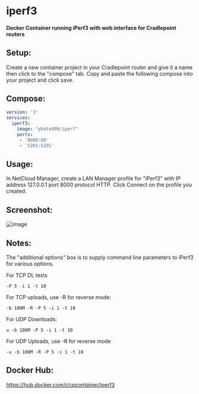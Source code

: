 # iperf3
#### Docker Container running iPerf3 with web interface for Cradlepoint routers

## Setup:
Create a new container project in your Cradlepoint router and give it a name then click to the "compose" tab.
Copy and paste the following compose into your project and click save.

## Compose:
```yaml
version: '3'
services:
  iperf3:
    image: "phate999/iperf"
    ports:
     - '8000:80'
     - '5201:5201'
```

## Usage:
In NetCloud Manager, create a LAN Manager profile for "iPerf3" with IP address 127.0.0.1 port 8000 protocol HTTP.
Click Connect on the profile you created.

## Screenshot:
![image](https://github.com/cpcontainer/iperf3/assets/127797701/f6063149-d4a7-411d-a677-649d25edbe28)

## Notes:

The "additional options" box is to supply command line parameters to iPerf3 for various options.

For TCP DL tests
```
-P 5 -i 1 -t 10
```

For TCP uploads, use -R for reverse mode:
```
-b 100M -R -P 5 -i 1 -t 10
```

For UDP Downloads:
```
u -b 100M -P 5 -i 1 -t 10
```

For UDP Uploads, use -R for reverse mode
```
-u -b 100M -R -P 5 -i 1 -t 10
```

## Docker Hub:
https://hub.docker.com/r/cpcontainer/iperf3
